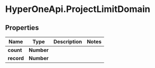 # HyperOneApi.ProjectLimitDomain

## Properties
Name | Type | Description | Notes
------------ | ------------- | ------------- | -------------
**count** | **Number** |  | 
**record** | **Number** |  | 


